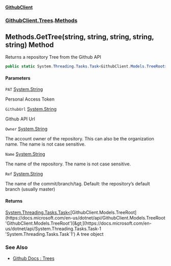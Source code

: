 #### [GithubClient](index 'index')
### [GithubClient.Trees](GithubClient.Trees 'GithubClient.Trees').[Methods](GithubClient.Trees.Methods 'GithubClient.Trees.Methods')

## Methods.GetTree(string, string, string, string, string) Method

Returns a repository Tree from the Github API

```csharp
public static System.Threading.Tasks.Task<GithubClient.Models.TreeRoot> GetTree(string PAT, string GithubUrl, string Owner, string Name, string Ref="main");
```
#### Parameters

<a name='GithubClient.Trees.Methods.GetTree(string,string,string,string,string).PAT'></a>

`PAT` [System.String](https://docs.microsoft.com/en-us/dotnet/api/System.String 'System.String')

Personal Access Token

<a name='GithubClient.Trees.Methods.GetTree(string,string,string,string,string).GithubUrl'></a>

`GithubUrl` [System.String](https://docs.microsoft.com/en-us/dotnet/api/System.String 'System.String')

Github API Url

<a name='GithubClient.Trees.Methods.GetTree(string,string,string,string,string).Owner'></a>

`Owner` [System.String](https://docs.microsoft.com/en-us/dotnet/api/System.String 'System.String')

The account owner of the repository. This can also be the organization name. The name is not case sensitive.

<a name='GithubClient.Trees.Methods.GetTree(string,string,string,string,string).Name'></a>

`Name` [System.String](https://docs.microsoft.com/en-us/dotnet/api/System.String 'System.String')

The name of the repository. The name is not case sensitive.

<a name='GithubClient.Trees.Methods.GetTree(string,string,string,string,string).Ref'></a>

`Ref` [System.String](https://docs.microsoft.com/en-us/dotnet/api/System.String 'System.String')

The name of the commit/branch/tag. Default: the repository’s default branch (usually master)

#### Returns
[System.Threading.Tasks.Task&lt;](https://docs.microsoft.com/en-us/dotnet/api/System.Threading.Tasks.Task-1 'System.Threading.Tasks.Task`1')[GithubClient.Models.TreeRoot](https://docs.microsoft.com/en-us/dotnet/api/GithubClient.Models.TreeRoot 'GithubClient.Models.TreeRoot')[&gt;](https://docs.microsoft.com/en-us/dotnet/api/System.Threading.Tasks.Task-1 'System.Threading.Tasks.Task`1')
A tree object

### See Also
- [Github Docs : Trees](https://docs.github.com/en/rest/git/trees 'https://docs.github.com/en/rest/git/trees')